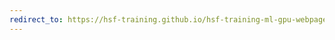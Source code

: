 ```yaml
---
redirect_to: https://hsf-training.github.io/hsf-training-ml-gpu-webpage/
---
```

<!-- THIS FILE WAS AUTOMATICALLY GENERATED. 
PLEASE CHANGE _redirects.csv AND THEN RUN _redirection_generator.py -->